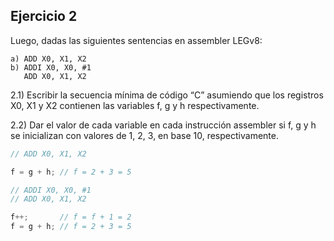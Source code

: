 ## Ejercicio 2
Luego, dadas las siguientes sentencias en assembler LEGv8:
```
a) ADD X0, X1, X2
b) ADDI X0, X0, #1
   ADD X0, X1, X2
```
2.1) Escribir la secuencia mínima de código “C” asumiendo que 
los registros X0, X1 y X2 contienen las variables f, g y h 
respectivamente.

2.2) Dar el valor de cada variable en cada instrucción assembler si 
f, g y h se inicializan con valores de 1, 2, 3, en base 10, 
respectivamente.

```c
// ADD X0, X1, X2

f = g + h; // f = 2 + 3 = 5
```
```c
// ADDI X0, X0, #1
// ADD X0, X1, X2

f++;       // f = f + 1 = 2
f = g + h; // f = 2 + 3 = 5 
```